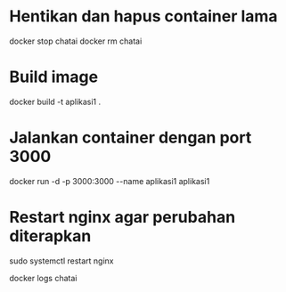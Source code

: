 # Hentikan dan hapus container lama
docker stop chatai
docker rm chatai

# Build image 
docker build -t aplikasi1 .

# Jalankan container dengan port 3000
docker run -d -p 3000:3000 --name aplikasi1 aplikasi1

# Restart nginx agar perubahan diterapkan
sudo systemctl restart nginx

docker logs chatai

